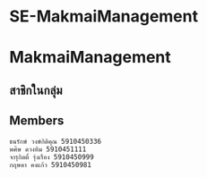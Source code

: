# SE-MakmaiManagement
# MakmaiManagement
## สาชิกในกลุ่ม

## Members
    ธนรักษ์ วงษ์กิติคุณ 5910450336
    พศิษ ดวงทิม 5910451111
    จารุกิตติ์ รุ่งเรือง 5910450999
    กฤษดา คงแก้ว 5910450981
    

